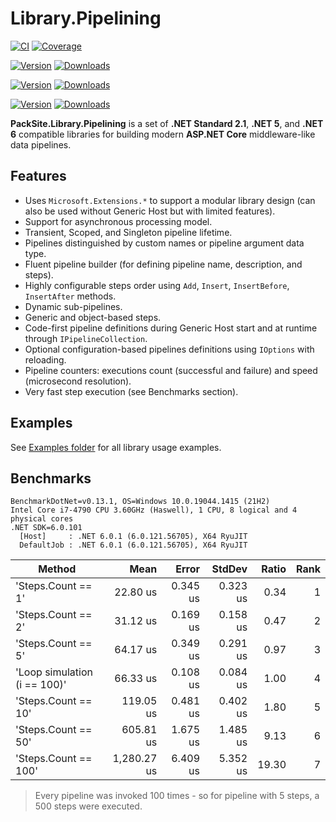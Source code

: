 # Library.Pipelining

[![CI](https://github.com/PackSite/Library.Pipelining/actions/workflows/CI.yml/badge.svg)](https://github.com/PackSite/Library.Pipelining/actions/workflows/CI.yml)
[![Coverage](https://codecov.io/gh/PackSite/Library.Pipelining/branch/main/graph/badge.svg?token=59vj2CRtyN)](https://codecov.io/gh/PackSite/Library.Pipelining)

[![Version](https://img.shields.io/nuget/v/PackSite.Library.Pipelining.svg?label=Pipelining)](https://nuget.org/packages/PackSite.Library.Pipelining)
[![Downloads](https://img.shields.io/nuget/dt/PackSite.Library.Pipelining.svg?label=)](https://nuget.org/packages/PackSite.Library.Pipelining)

[![Version](https://img.shields.io/nuget/v/PackSite.Library.Pipelining.Abstractions.svg?label=Pipelining.Abstractions)](https://nuget.org/packages/PackSite.Library.Pipelining.Abstractions)
[![Downloads](https://img.shields.io/nuget/dt/PackSite.Library.Pipelining.Abstractions.svg?label=)](https://nuget.org/packages/PackSite.Library.Pipelining.Abstractions)

[![Version](https://img.shields.io/nuget/v/PackSite.Library.Pipelining.Configuration.svg?label=Pipelining.Configuration)](https://nuget.org/packages/PackSite.Library.Pipelining.Configuration)
[![Downloads](https://img.shields.io/nuget/dt/PackSite.Library.Pipelining.Configuration.svg?label=)](https://nuget.org/packages/PackSite.Library.Pipelining.Configuration)

**PackSite.Library.Pipelining** is a set of **.NET Standard 2.1**, **.NET 5**, and **.NET 6** compatible libraries for building modern **ASP.NET Core** middleware-like data pipelines.

## Features
  
  - Uses `Microsoft.Extensions.*` to support a modular library design (can also be used without Generic Host but with limited features).
  - Support for asynchronous processing model.
  - Transient, Scoped, and Singleton pipeline lifetime.
  - Pipelines distinguished by custom names or pipeline argument data type.
  - Fluent pipeline builder (for defining pipeline name, description, and steps).
  - Highly configurable  steps order using `Add`, `Insert`, `InsertBefore`, `InsertAfter` methods.
  - Dynamic sub-pipelines.
  - Generic and object-based steps.
  - Code-first pipeline definitions during Generic Host start and at runtime through `IPipelineCollection`.
  - Optional configuration-based pipelines definitions using `IOptions` with reloading.
  - Pipeline counters: executions count (successful and failure) and speed (microsecond resolution).
  - Very fast step execution (see Benchmarks section).

## Examples

See [Examples folder](https://github.com/PackSite/Library.Pipelining/tree/main/examples) for all library usage examples.

## Benchmarks

```
BenchmarkDotNet=v0.13.1, OS=Windows 10.0.19044.1415 (21H2)
Intel Core i7-4790 CPU 3.60GHz (Haswell), 1 CPU, 8 logical and 4 physical cores
.NET SDK=6.0.101
  [Host]     : .NET 6.0.1 (6.0.121.56705), X64 RyuJIT
  DefaultJob : .NET 6.0.1 (6.0.121.56705), X64 RyuJIT
```

|                       Method |        Mean |    Error |   StdDev | Ratio | Rank |
|----------------------------- |------------:|---------:|---------:|------:|-----:|
|           'Steps.Count == 1' |    22.80 us | 0.345 us | 0.323 us |  0.34 |    1 |
|           'Steps.Count == 2' |    31.12 us | 0.169 us | 0.158 us |  0.47 |    2 |
|           'Steps.Count == 5' |    64.17 us | 0.349 us | 0.291 us |  0.97 |    3 |
| 'Loop simulation (i == 100)' |    66.33 us | 0.108 us | 0.084 us |  1.00 |    4 |
|          'Steps.Count == 10' |   119.05 us | 0.481 us | 0.402 us |  1.80 |    5 |
|          'Steps.Count == 50' |   605.81 us | 1.675 us | 1.485 us |  9.13 |    6 |
|         'Steps.Count == 100' | 1,280.27 us | 6.409 us | 5.352 us | 19.30 |    7 |

> Every pipeline was invoked 100 times - so for pipeline with 5 steps, a 500 steps were executed.
